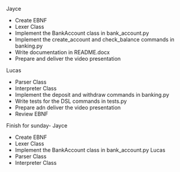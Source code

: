 Jayce
- Create EBNF
- Lexer Class
- Implement the BankAccount class in bank_account.py
- Implement the create_account and check_balance commands in banking.py
- Write documentation in README.docx
- Prepare and deliver the video presentation

Lucas
- Parser Class
- Interpreter Class
- Implement the deposit and withdraw commands in banking.py
- Write tests for the DSL commands in tests.py
- Prepare adn deliver the video presentation
- Review EBNF



Finish for sunday-
Jayce
- Create EBNF
- Lexer Class
- Implement the BankAccount class in bank_account.py
Lucas
- Parser Class
- Interpreter Class
